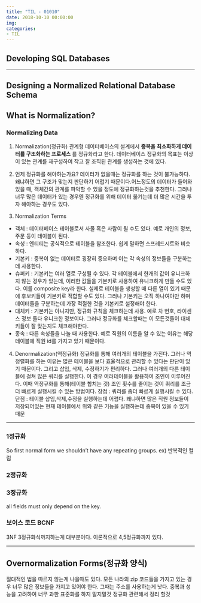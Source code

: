 ```yaml
---
title: "TIL - 01010"
date: 2018-10-10 00:00:00
img:
categories:
- TIL
---
```


## Developing SQL Databases

----
## Designing a Normalized Relational Database Schema   
## What is Normalization?   
### Normalizing Data
1. Normalization(정규화)
관계형 데이터베이스의 설계에서 **중복을 최소화하게 데이터를 구조화하는 프로세스** 를 정규화라고 한다. 데이터베이스 정규화의 목표는 이상이 있는 관계를 재구성하여 작고 잘 조직된 관계를 생성하는 것에 있다.

2. 언제 정규화를 해야하는가요?
데이터가 없을때는 정규화를 하는 것이 불가능하다. 왜냐하면 그 구조가 맞는지 판단하기 어렵기 때문이다.어느정도의 데이터가 들어와있을 때, 객체간의 관계를 파악할 수 있을 정도에 정규화하는것을 추천한다. 그러나 너무 많은 데이터가 있는 경우엔 정규화를 위해 데이터 옮기는데 더 많은 시간을 투자 해야하는 경우도 있다.

3. Normalization Terms
- 객체 : 데이터베이스 테이블로서 사물 혹은 사람이 될 수도 있다. 예로 개인의 정보, 주문 등이 테이블이 된다.
- 속성 : 엔티티는 공식적으로 테이블을 참조한다. 쉽게 말하면 스프레드시트와 비슷하다.
- 기본키 : 중복이 없는 데이터로 굉장히 중요하며 이는 각 속성의 정보들을 구분하는데 사용한다.
- 슈퍼키 : 기본키는 여러 열로 구성될 수 있다. 각 테이블에서 한개의 값이 유니크하지 않는 경우가 있는데, 이러한 값들을 기본키로 사용하여 유니크하게 만들 수도 있다. 이를 composite key라 한다. 실제로 테이블을 생성할 때 다른 열이 있기 때문에 후보키들이 기본키로 적합할 수도 있다. 그러나 기본키는 오직 하나여야만 하며 데이터들을 구분하는데 가장 적절한 것을 기본키로 설정해야 한다.
- 대체키 : 기본키는 아니지만, 정규화 규칙을 체크하는데 사용. 예로 차 번호, 라이센스 정보 둘다 유니크한 정보이다. 그러나 정규화를 체크할때는 이 모든것들이 대체키들이 잘 맞는지도 체크해야한다.
- 종속 : 다른 속성들을 나눌 때 사용한다. 예로 직원의 이름을 알 수 있는 이유는 해당 테이블에 직원 id를 가지고 있기 때문이다.

4. Denormalization(역정규화)
정규화를 통해 여러개의 테이블을 가진다. 그러나 역정렬화를 하는 이유는 많은 테이블을 보다 효율적으로 관리할 수 있다는 판단이 있기 때문이다. 그리고 삽입, 삭제, 수정하기가 편리하다.
그러나 여러개의 다른 테이블에 걸쳐 많은 쿼리를 실행한다. 이 경우 여러테이블을 활용하여 조인이 이루어진다. 이때 역정규화를 통해(테이블 합치는 것) 조인 횟수를 줄이는 것이 쿼리를 조금 더 빠르게 실행시킬 수 있는 방법이다.
장점 : 쿼리를 좀더 빠르게 실행시킬 수 있다.
단점 : 테이블 삽입,삭제,수정을 실행하는데 어렵다. 왜냐하면 많은 직원 정보들이 저장되어있는 현재 테이블에서 위와 같은 기능을 실행하는데 중복이 있을 수 있기 때문

----

### 1정규화
So first normal form we shouldn’t have any repeating groups.
ex) 반복적인 컬럼

### 2정규화

### 3정규화
all fields must only depend on the key.

### 보이스 코드 BCNF
3NF 3정규화식까지하는게 대부분이다. 이론적으로 4,5정규화까지 있다.

---

## Overnormalization Forms(정규화 양식)
절대적인 법을 따르지 않는게 나을때도 있다. 모든 나라의 zip 코드들을 가지고 있는 경우 너무 많은 정보들을 가지고 있어야 한다. 그때는 주소를 사용하는게 낫다.
중복과 성능을 고려하여 너무 과한 표준화를 하지 말지말것
정규화 관련해서 정리 할것
